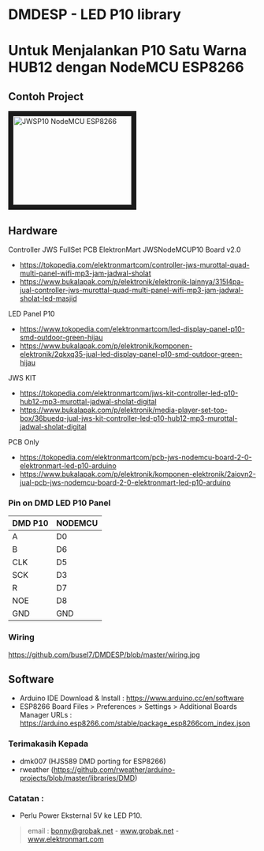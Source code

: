 # DMDESP - LED P10 library

# Untuk Menjalankan P10 Satu Warna HUB12 dengan NodeMCU ESP8266

## Contoh Project

<a href="http://www.youtube.com/watch?feature=player_embedded&v=6WFdybnsPQU" target="_blank"><img src="http://img.youtube.com/vi/6WFdybnsPQU/0.jpg"
alt="JWSP10 NodeMCU ESP8266" width="240" height="180" border="10" /></a>

## Hardware

Controller JWS FullSet PCB ElektronMart JWSNodeMCUP10 Board v2.0
- https://tokopedia.com/elektronmartcom/controller-jws-murottal-quad-multi-panel-wifi-mp3-jam-jadwal-sholat
- https://www.bukalapak.com/p/elektronik/elektronik-lainnya/315l4pa-jual-controller-jws-murottal-quad-multi-panel-wifi-mp3-jam-jadwal-sholat-led-masjid

LED Panel P10
- https://www.tokopedia.com/elektronmartcom/led-display-panel-p10-smd-outdoor-green-hijau
- https://www.bukalapak.com/p/elektronik/komponen-elektronik/2qkxq35-jual-led-display-panel-p10-smd-outdoor-green-hijau


JWS KIT
- https://tokopedia.com/elektronmartcom/jws-kit-controller-led-p10-hub12-mp3-murottal-jadwal-sholat-digital
- https://www.bukalapak.com/p/elektronik/media-player-set-top-box/36buedq-jual-jws-kit-controller-led-p10-hub12-mp3-murottal-jadwal-sholat-digital


PCB Only
- https://tokopedia.com/elektronmartcom/pcb-jws-nodemcu-board-2-0-elektronmart-led-p10-arduino
- https://www.bukalapak.com/p/elektronik/komponen-elektronik/2aiovn2-jual-pcb-jws-nodemcu-board-2-0-elektronmart-led-p10-arduino


### Pin on DMD LED P10 Panel

| DMD P10 | NODEMCU | 
| ------- | ------- |
| A       | D0      |
| B       | D6      |
| CLK     | D5      |
| SCK     | D3      |
| R       | D7      |
| NOE     | D8      |
| GND     | GND     |


### Wiring

https://github.com/busel7/DMDESP/blob/master/wiring.jpg


## Software

- Arduino IDE
  Download & Install : https://www.arduino.cc/en/software
- ESP8266 Board
  Files > Preferences > Settings > Additional Boards Manager URLs : https://arduino.esp8266.com/stable/package_esp8266com_index.json

### Terimakasih Kepada
- dmk007 (HJS589 DMD porting for ESP8266)
- rweather (https://github.com/rweather/arduino-projects/blob/master/libraries/DMD)

### Catatan : 
- Perlu Power Eksternal 5V ke LED P10.

> email : bonny@grobak.net - www.grobak.net - www.elektronmart.com



